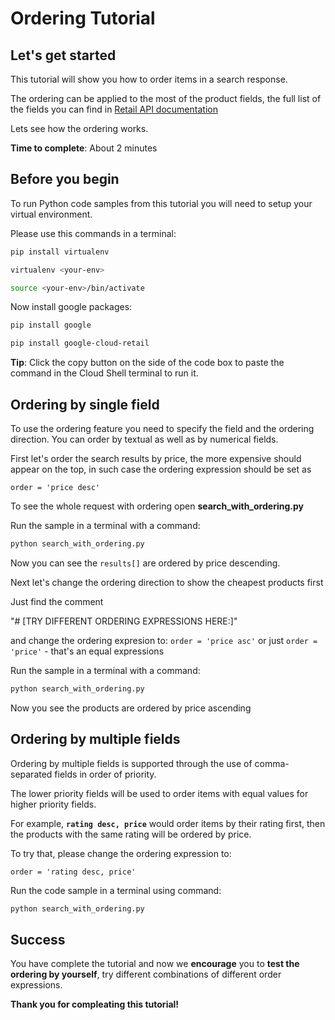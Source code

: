 # **Ordering Tutorial**

## Let's get started

This tutorial will show you how to order items in a search response. 

The ordering can be applied to the most of the product fields, the full list of the fields you can find in [Retail API documentation](https://cloud.google.com/retail/docs/filter-and-order#order)


Lets see how the ordering works.

**Time to complete**: About 2 minutes

## Before you begin

To run Python code samples from this tutorial you will need to setup your virtual environment.

Please use this commands in a terminal:
```bash
pip install virtualenv
```
```bash
virtualenv <your-env>
```
```bash
source <your-env>/bin/activate
```
Now install google packages:
```bash
pip install google
```
```bash
pip install google-cloud-retail
```

**Tip**: Click the copy button on the side of the code box to paste the command in the Cloud Shell terminal to run it.


## Ordering by single field

To use the ordering feature you need to specify the field and the ordering direction. You can order by textual as well as by numerical fields.

First let's order the search results by price, the more expensive should appear on the top, in such case the ordering expression should be set as 

```order = 'price desc'```
 

To see the whole request with ordering open **search_with_ordering.py**

Run the sample in a terminal with a command:
```bash
python search_with_ordering.py
```

Now you can see the ```results[]``` are ordered by price descending.

Next let's change the ordering direction to show the cheapest products first

Just find the comment 

"# [TRY DIFFERENT ORDERING EXPRESSIONS HERE:]" 

and change the ordering expresion to: 
```order = 'price asc'``` or just ```order = 'price'``` - that's an equal expressions

Run the sample in a terminal with a command:
```bash
python search_with_ordering.py
```

Now you see the products are ordered by price ascending

## Ordering by multiple fields

Ordering by multiple fields is supported through the use of comma-separated fields in order of priority. 

The lower priority fields will be used to order items with equal values for higher priority fields. 


For example, **```rating desc, price```** would order items by their rating first, then the products with the same rating will be ordered by price.

To try that, please change the ordering expression to:
```
order = 'rating desc, price'
```

Run the code sample in a terminal using command:
```bash
python search_with_ordering.py
```

## Success 

You have complete the tutorial and now we **encourage** you to **test the ordering by yourself**, try different combinations of different order expressions.

**Thank you for compleating this tutorial!**
